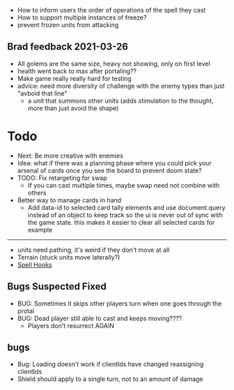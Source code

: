 - How to inform users the order of operations of the spell they cast
- How to support multiple instances of freeze?
- prevent frozen units from attacking

## Brad feedback 2021-03-26

- All golems are the same size, heavy not showing, only on first level
- health went back to max after portaling??
- Make game really really hard for testing
- advice: need more diversity of challenge with the enemy types than just "avboid that line"
  - a unit that summons other units (adds stimulation to the thought, more than just avoid the shape)

# Todo

- Next: Be more creative with enemies
- Idea: what if there was a planning phase where you could pick your arsenal of cards once you see the board to prevent doom state?
- TODO: Fix retargeting for swap
  - If you can cast multiple times, maybe swap need not combine with others
- Better way to manage cards in hand
  - Add data-id to selected card tally elements and use document.query instead of an object to keep track
    so the ui is never out of sync with the game state. this makes it easier to clear all selected cards for example

---

- units need pathing, it's weird if they don't move at all
- Terrain (stuck units move laterally?)
- [Spell Hooks](https://docs.google.com/spreadsheets/d/1PntBWT4twXoKRKBZBOg7zZtWNzoqtfu6SD-EMQYedt4/edit#gid=0)

## Bugs Suspected Fixed

- BUG: Sometimes it skips other players turn when one goes through the protal
- BUG: Dead player still able to cast and keeps moving????
  - Players don't resurrect AGAIN

## bugs

- Bug: Loading doesn't work if clientIds have changed reassigning clientIds
- Shield should apply to a single turn, not to an amount of damage
